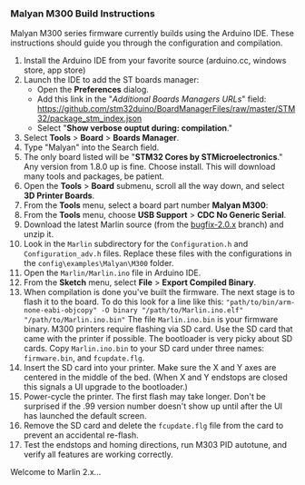 ### Malyan M300 Build Instructions

Malyan M300 series firmware currently builds using the Arduino IDE. These instructions should
guide you through the configuration and compilation.

1. Install the Arduino IDE from your favorite source (arduino.cc, windows store, app store)
2. Launch the IDE to add the ST boards manager:
   - Open the **Preferences** dialog.
   - Add this link in the "*Additional Boards Managers URLs*" field:
      https://github.com/stm32duino/BoardManagerFiles/raw/master/STM32/package_stm_index.json
   - Select "**Show verbose ouptut during: compilation**."
3. Select **Tools** > **Board** > **Boards Manager**.
4. Type "Malyan" into the Search field.
5. The only board listed will be "**STM32 Cores by STMicroelectronics**." Any version from 1.8.0 up is fine. Choose install. This will download many tools and packages, be patient.
6. Open the **Tools** > **Board** submenu, scroll all the way down, and select **3D Printer Boards**.
7. From the **Tools** menu, select a board part number **Malyan M300**:
8. From the **Tools** menu, choose **USB Support** > **CDC No Generic Serial**.
9. Download the latest Marlin source (from the [bugfix-2.0.x](https://github.com/MarlinFirmware/Marlin/tree/bugfix-2.0.x) branch) and unzip it.
10. Look in the `Marlin` subdirectory for the `Configuration.h` and `Configuration_adv.h` files. Replace these files with the configurations in the `config\examples\Malyan\M300` folder.
11. Open the `Marlin/Marlin.ino` file in Arduino IDE.
12. From the **Sketch** menu, select **File** > **Export Compiled Binary**.
13. When compilation is done you've built the firmware. The next stage is to flash it to the board. To do this look for a line like this: `"path/to/bin/arm-none-eabi-objcopy" -O binary "/path/to/Marlin.ino.elf" "/path/to/Marlin.ino.bin"`
  The file `Marlin.ino.bin` is your firmware binary. M300 printers require flashing via SD card. Use the SD card that came with the printer if possible. The bootloader is very picky about SD cards. Copy `Marlin.ino.bin` to your SD card under three names: `firmware.bin`, and `fcupdate.flg`.
14. Insert the SD card into your printer. Make sure the X and Y axes are centered in the middle of the bed. (When X and Y endstops are closed this signals a UI upgrade to the bootloader.)
15. Power-cycle the printer. The first flash may take longer. Don't be surprised if the .99 version number doesn't show up until after the UI has launched the default screen.
16. Remove the SD card and delete the `fcupdate.flg` file from the card to prevent an accidental re-flash.
17. Test the endstops and homing directions, run M303 PID autotune, and verify all features are working correctly.

Welcome to Marlin 2.x...
